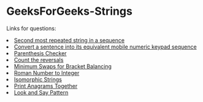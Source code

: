 # GeeksForGeeks-Strings

Links for questions:

<li> <a href = "https://practice.geeksforgeeks.org/problems/second-most-repeated-string-in-a-sequence0534/1"> Second most repeated string in a sequence </a>  <br> </li>
<li> <a href = "https://practice.geeksforgeeks.org/problems/convert-a-sentence-into-its-equivalent-mobile-numeric-keypad-sequence0547/1"> Convert a sentence into its equivalent mobile numeric keypad sequence </a> <br> </li>
<li> <a href = "https://practice.geeksforgeeks.org/problems/parenthesis-checker2744/1"> Parenthesis Checker </a>  <br> </li>
<li> <a href = "https://practice.geeksforgeeks.org/problems/count-the-reversals0401/1"> Count the reversals </a>  <br> </li>
<li> <a href = "https://practice.geeksforgeeks.org/problems/minimum-swaps-for-bracket-balancing2704/1"> Minimum Swaps for Bracket Balancing </a> <br> </li>
<li> <a href = "https://practice.geeksforgeeks.org/problems/roman-number-to-integer3201/1"> Roman Number to Integer  </a>  <br> </li>
<li> <a href = "https://practice.geeksforgeeks.org/problems/isomorphic-strings-1587115620/1"> Isomorphic Strings </a>  <br> </li>
<li> <a href = "https://practice.geeksforgeeks.org/problems/print-anagrams-together/1"> Print Anagrams Together </a>  <br> </li>
<li> <a href = "https://practice.geeksforgeeks.org/problems/decode-the-pattern1138/1"> Look and Say Pattern </a>  <br> </li>
